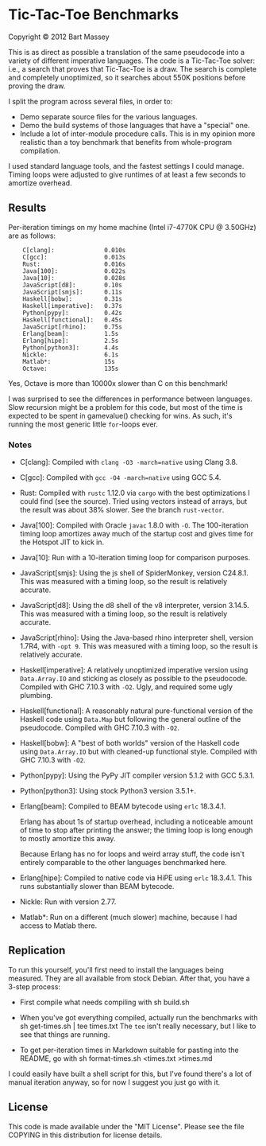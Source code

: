 # Tic-Tac-Toe Benchmarks
Copyright © 2012 Bart Massey

This is as direct as possible a translation of the same
pseudocode into a variety of different imperative languages.
The code is a Tic-Tac-Toe solver: i.e., a search that proves
that Tic-Tac-Toe is a draw. The search is complete and
completely unoptimized, so it searches about 550K positions
before proving the draw.

I split the program across several files, in order to:

* Demo separate source files for the various languages.
* Demo the build systems of those languages that have a
  "special" one.
* Include a lot of inter-module procedure calls. This is
  in my opinion more realistic than a toy benchmark that
  benefits from whole-program compilation.

I used standard language tools, and the fastest settings I
could manage. Timing loops were adjusted to give runtimes of
at least a few seconds to amortize overhead.

## Results

Per-iteration timings on my home machine (Intel i7-4770K CPU
@ 3.50GHz) are as follows:

        C[clang]:              0.010s
        C[gcc]:                0.013s
        Rust:                  0.016s
        Java[100]:             0.022s
        Java[10]:              0.028s
        JavaScript[d8]:        0.10s
        JavaScript[smjs]:      0.11s
        Haskell[bobw]:         0.31s
        Haskell[imperative]:   0.37s
        Python[pypy]:          0.42s
        Haskell[functional]:   0.45s
        JavaScript[rhino]:     0.75s
        Erlang[beam]:          1.5s
        Erlang[hipe]:          2.5s
        Python[python3]:       4.4s
        Nickle:                6.1s
        Matlab*:               15s
        Octave:                135s

Yes, Octave is more than 10000x slower than C on this
benchmark!

I was surprised to see the differences in performance
between languages. Slow recursion might be a problem for
this code, but most of the time is expected to be spent in
gamevalue() checking for wins. As such, it's running the
most generic little `for`-loops ever.

### Notes

* C[clang]: Compiled with `clang -O3 -march=native` using Clang
  3.8.

* C[gcc]: Compiled with `gcc -O4 -march=native` using GCC
  5.4.

* Rust: Compiled with `rustc` 1.12.0 via `cargo` with the
  best optimizations I could find (see the source). Tried
  using vectors instead of arrays, but the result was about
  38% slower. See the branch `rust-vector`.

* Java[100]: Compiled with Oracle `javac` 1.8.0 with `-O`. The
  100-iteration timing loop amortizes away much of the
  startup cost and gives time for the Hotspot JIT to kick
  in.

* Java[10]: Run with a 10-iteration timing loop for
  comparison purposes.

* JavaScript[smjs]: Using the js shell of SpiderMonkey, version
  C24.8.1. This was measured with a timing loop, so the
  result is relatively accurate.

* JavaScript[d8]: Using the d8 shell of the v8 interpreter,
  version 3.14.5. This was measured with a timing loop, so
  the result is relatively accurate.

* JavaScript[rhino]: Using the Java-based rhino interpreter
  shell, version 1.7R4, with `-opt 9`. This was measured
  with a timing loop, so the result is relatively accurate.

* Haskell[imperative]: A relatively unoptimized imperative version
  using `Data.Array.IO` and sticking as closely as possible
  to the pseudocode. Compiled with GHC 7.10.3 with
  `-O2`. Ugly, and required some ugly plumbing.

* Haskell[functional]: A reasonably natural pure-functional version
  of the Haskell code using `Data.Map` but following the
  general outline of the pseudocode. Compiled with GHC
  7.10.3 with `-O2`.

* Haskell[bobw]: A "best of both worlds" version of the Haskell
  code using `Data.Array.IO` but with cleaned-up functional
  style. Compiled with GHC 7.10.3 with `-O2`.

* Python[pypy]: Using the PyPy JIT compiler version 5.1.2 with
  GCC 5.3.1.

* Python[python3]: Using stock Python3 version 3.5.1+.

* Erlang[beam]: Compiled to BEAM bytecode using `erlc`
  18.3.4.1.

  Erlang has about 1s of startup overhead, including a
  noticeable amount of time to stop after printing the
  answer; the timing loop is long enough to mostly amortize
  this away.

  Because Erlang has no for loops and weird array stuff, the
  code isn't entirely comparable to the other languages
  benchmarked here.

* Erlang[hipe]: Compiled to native code via HiPE using
  `erlc` 18.3.4.1.  This runs substantially slower than BEAM
  bytecode.

* Nickle: Run with version 2.77.

* Matlab*: Run on a different (much slower) machine,
  because I had access to Matlab there.

## Replication

To run this yourself, you'll first need to install the
languages being measured. They are all available from stock
Debian. After that, you have a 3-step process:

* First compile what needs compiling with
        sh build.sh

* When you've got everything compiled, actually
  run the benchmarks with
        sh get-times.sh | tee times.txt
  The `tee` isn't really necessary, but I like to
  see that things are running.

* To get per-iteration times in Markdown suitable for
  pasting into the README, go with
        sh format-times.sh <times.txt >times.md

I could easily have built a shell script for this, but I've
found there's a lot of manual iteration anyway, so for now I
suggest you just go with it.

## License

This code is made available under the "MIT License". Please
see the file COPYING in this distribution for license
details.
